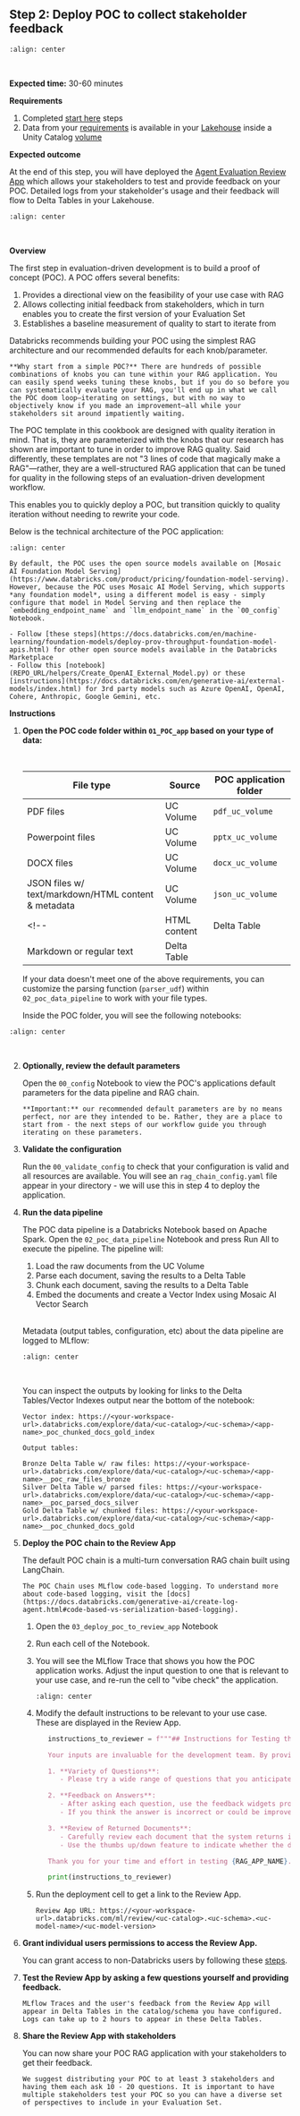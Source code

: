 ## **Step 2:** Deploy POC to collect stakeholder feedback

```{image} ../images/5-hands-on/workflow_poc.png
:align: center
```
<br/>

**Expected time:** 30-60 minutes

**Requirements**
1. Completed [start here](./6-implement-overview.md) steps
2. Data from your [requirements](/nbs/5-hands-on-requirements.md#requirements-questions) is available in your [Lakehouse](https://www.databricks.com/blog/2020/01/30/what-is-a-data-lakehouse.html) inside a Unity Catalog [volume](https://docs.databricks.com/en/connect/unity-catalog/volumes.html) <!-- or [Delta Table](https://docs.databricks.com/en/delta/index.html)-->

**Expected outcome**

At the end of this step, you will have deployed the [Agent Evaluation Review App](https://docs.databricks.com/generative-ai/agent-evaluation/human-evaluation.html) which allows your stakeholders to test and provide feedback on your POC. Detailed logs from your stakeholder's usage and their feedback will flow to Delta Tables in your Lakehouse.

```{image} ../images/5-hands-on/review_app2.gif
:align: center
```
<br/>

**Overview**

The first step in evaluation-driven development is to build a proof of concept (POC). A POC offers several benefits:

1. Provides a directional view on the feasibility of your use case with RAG
2. Allows collecting initial feedback from stakeholders, which in turn enables you to create the first version of your Evaluation Set
3. Establishes a baseline measurement of quality to start to iterate from

Databricks recommends building your POC using the simplest RAG architecture and our recommended defaults for each knob/parameter.  


```{note}
**Why start from a simple POC?** There are hundreds of possible combinations of knobs you can tune within your RAG application. You can easily spend weeks tuning these knobs, but if you do so before you can systematically evaluate your RAG, you'll end up in what we call the POC doom loop—iterating on settings, but with no way to objectively know if you made an improvement—all while your stakeholders sit around impatiently waiting.
```

The POC template in this cookbook are designed with quality iteration in mind.  That is, they are parameterized with the knobs that our research has shown are important to tune in order to improve RAG quality.  Said differently, these templates are not "3 lines of code that magically make a RAG"—rather, they are a well-structured RAG application that can be tuned for quality in the following steps of an evaluation-driven development workflow.  

This enables you to quickly deploy a POC, but transition quickly to quality iteration without needing to rewrite your code.

Below is the technical architecture of the POC application:

```{image} ../images/5-hands-on/5_img.png
:align: center
```

```{note}
By default, the POC uses the open source models available on [Mosaic AI Foundation Model Serving](https://www.databricks.com/product/pricing/foundation-model-serving). However, because the POC uses Mosaic AI Model Serving, which supports *any foundation model*, using a different model is easy - simply configure that model in Model Serving and then replace the `embedding_endpoint_name` and `llm_endpoint_name` in the `00_config` Notebook.

- Follow [these steps](https://docs.databricks.com/en/machine-learning/foundation-models/deploy-prov-throughput-foundation-model-apis.html) for other open source models available in the Databricks Marketplace
- Follow this [notebook](REPO_URL/helpers/Create_OpenAI_External_Model.py) or these [instructions](https://docs.databricks.com/en/generative-ai/external-models/index.html) for 3rd party models such as Azure OpenAI, OpenAI, Cohere, Anthropic, Google Gemini, etc.
```


**Instructions**



1. **Open the POC code folder within `01_POC_app` based on your type of data:**

   <br/>

   | File type                  | Source                 | POC application folder |
   |----------------------------|------------------------|------------------------|
   | PDF files                  | UC Volume              |   `pdf_uc_volume`                     |
   | Powerpoint files           | UC Volume              |        `pptx_uc_volume`                |
   | DOCX files                 | UC Volume              |        `docx_uc_volume`                |
   | JSON files w/ text/markdown/HTML content & metadata | UC Volume  |              `json_uc_volume`          |  
   <!--| HTML content               | Delta Table            |                        |
   | Markdown or regular text   | Delta Table            |                        | -->

   If your data doesn't meet one of the above requirements, you can customize the parsing function (`parser_udf`) within `02_poc_data_pipeline` to work with your file types.

   Inside the POC folder, you will see the following notebooks:

```{image} ../images/5-hands-on/6_img.png
:align: center
```

<br/>

2. **Optionally, review the default parameters**

   Open the `00_config` Notebook to view the POC's applications default parameters for the data pipeline and RAG chain.


   ```{note}
   **Important:** our recommended default parameters are by no means perfect, nor are they intended to be. Rather, they are a place to start from - the next steps of our workflow guide you through iterating on these parameters.
   ```

3. **Validate the configuration**

   Run the `00_validate_config` to check that your configuration is valid and all resources are available. You will see an `rag_chain_config.yaml` file appear in your directory - we will use this in step 4 to deploy the application.

4. **Run the data pipeline**

   The POC data pipeline is a Databricks Notebook based on Apache Spark.  Open the `02_poc_data_pipeline` Notebook and press Run All to execute the pipeline. The pipeline will:

   1. Load the raw documents from the UC Volume
   2. Parse each document, saving the results to a Delta Table
   3. Chunk each document, saving the results to a Delta Table
   4. Embed the documents and create a Vector Index using Mosaic AI Vector Search

   <br/>

   Metadata (output tables, configuration, etc) about the data pipeline are logged to MLflow:

   ```{image} ../images/5-hands-on/datapipelinemlflow.gif
   :align: center
   ```
   

   <br/>

   You can inspect the outputs by looking for links to the Delta Tables/Vector Indexes output near the bottom of the notebook:

      ```
      Vector index: https://<your-workspace-url>.databricks.com/explore/data/<uc-catalog>/<uc-schema>/<app-name>_poc_chunked_docs_gold_index

      Output tables:

      Bronze Delta Table w/ raw files: https://<your-workspace-url>.databricks.com/explore/data/<uc-catalog>/<uc-schema>/<app-name>__poc_raw_files_bronze
      Silver Delta Table w/ parsed files: https://<your-workspace-url>.databricks.com/explore/data/<uc-catalog>/<uc-schema>/<app-name>__poc_parsed_docs_silver
      Gold Delta Table w/ chunked files: https://<your-workspace-url>.databricks.com/explore/data/<uc-catalog>/<uc-schema>/<app-name>__poc_chunked_docs_gold
      ```

5. **Deploy the POC chain to the Review App**

   The default POC chain is a multi-turn conversation RAG chain built using LangChain.

   ```{note}
   The POC Chain uses MLflow code-based logging. To understand more about code-based logging, visit the [docs](https://docs.databricks.com/generative-ai/create-log-agent.html#code-based-vs-serialization-based-logging).
   ```

   1. Open the `03_deploy_poc_to_review_app` Notebook

   2. Run each cell of the Notebook.

   3. You will see the MLflow Trace that shows you how the POC application works. Adjust the input question to one that is relevant to your use case, and re-run the cell to "vibe check" the application.

      ```{image} ../images/5-hands-on/8_img.png
      :align: center
      ```

   4. Modify the default instructions to be relevant to your use case.  These are displayed in the Review App.

      ```python
         instructions_to_reviewer = f"""## Instructions for Testing the {RAG_APP_NAME}'s Initial Proof of Concept (PoC)

         Your inputs are invaluable for the development team. By providing detailed feedback and corrections, you help us fix issues and improve the overall quality of the application. We rely on your expertise to identify any gaps or areas needing enhancement.

         1. **Variety of Questions**:
            - Please try a wide range of questions that you anticipate the end users of the application will ask. This helps us ensure the application can handle the expected queries effectively.

         2. **Feedback on Answers**:
            - After asking each question, use the feedback widgets provided to review the answer given by the application.
            - If you think the answer is incorrect or could be improved, please use "Edit Answer" to correct it. Your corrections will enable our team to refine the application's accuracy.

         3. **Review of Returned Documents**:
            - Carefully review each document that the system returns in response to your question.
            - Use the thumbs up/down feature to indicate whether the document was relevant to the question asked. A thumbs up signifies relevance, while a thumbs down indicates the document was not useful.

         Thank you for your time and effort in testing {RAG_APP_NAME}. Your contributions are essential to delivering a high-quality product to our end users."""

         print(instructions_to_reviewer)
      ```

   5. Run the deployment cell to get a link to the Review App.

      ```
      Review App URL: https://<your-workspace-url>.databricks.com/ml/review/<uc-catalog>.<uc-schema>.<uc-model-name>/<uc-model-version>
      ```

6. **Grant individual users permissions to access the Review App.**  

   You can grant access to non-Databricks users by following these [steps](https://docs.databricks.com/generative-ai/agent-evaluation/human-evaluation.html#set-up-sso-permissions-to-the-review-app-workspace).

7. **Test the Review App by asking a few questions yourself and providing feedback.**
   
   ```{note}
   MLflow Traces and the user's feedback from the Review App will appear in Delta Tables in the catalog/schema you have configured. Logs can take up to 2 hours to appear in these Delta Tables.
   ```

8. **Share the Review App with stakeholders**

   You can now share your POC RAG application with your stakeholders to get their feedback.

   ```{important}
   We suggest distributing your POC to at least 3 stakeholders and having them each ask 10 - 20 questions. It is important to have multiple stakeholders test your POC so you can have a diverse set of perspectives to include in your Evaluation Set.
   ```

